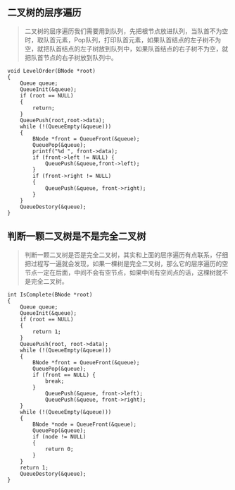 
## 二叉树的层序遍历
>二叉树的层序遍历我们需要用到队列，先把根节点放进队列，当队首不为空时，取队首元素，Pop队列，打印队首元素，如果队首结点的左子树不为空，就把队首结点的左子树放到队列中，如果队首结点的右子树不为空，就把队首节点的右子树放到队列中。

```
void LevelOrder(BNode *root)
{
	Queue queue;
	QueueInit(&queue);
	if (root == NULL)
	{
		return;
	}
	QueuePush(root,root->data);
	while (!(QueueEmpty(&queue)))
	{
		BNode *front = QueueFront(&queue);
		QueuePop(&queue);
		printf("%d ", front->data);
		if (front->left != NULL) {
			QueuePush(&queue,front->left);
		}
		if (front->right != NULL)
		{
			QueuePush(&queue, front->right);
		}
	}
	QueueDestory(&queue);
}
```
## 判断一颗二叉树是不是完全二叉树
>判断一颗二叉树是否是完全二叉树，其实和上面的层序遍历有点联系，仔细把过程写一遍就会发现，如果一棵树是完全二叉树，那么它的层序遍历的空节点一定在后面，中间不会有空节点，如果中间有空间点的话，这棵树就不是完全二叉树。

```
int IsComplete(BNode *root)
{
	Queue queue;
	QueueInit(&queue);
	if (root == NULL)
	{
		return 1;
	}
	QueuePush(root, root->data);
	while (!(QueueEmpty(&queue)))
	{
		BNode *front = QueueFront(&queue);
		QueuePop(&queue);
		if (front == NULL) {
			break;
		}
			QueuePush(&queue, front->left);
			QueuePush(&queue, front->right);
	}
	while (!(QueueEmpty(&queue)))
	{
		BNode *node = QueueFront(&queue);
		QueuePop(&queue);
		if (node != NULL)
		{
			return 0;
		}
	}
	return 1;
	QueueDestory(&queue);
}
```


